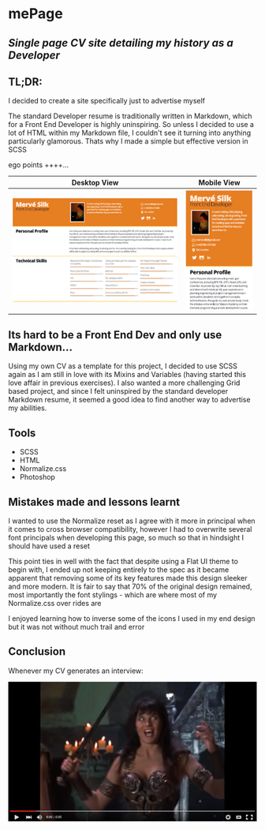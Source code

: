 # mePage

## *Single page CV site detailing my history as a Developer*

## __TL;DR:__

I decided to create a site specifically just to advertise myself

The standard Developer resume is traditionally written in Markdown, which for a Front End Developer is highly uninspiring. So unless I decided to use a lot of HTML within my Markdown file, I couldn't see it turning into anything particularly glamorous. Thats why I made a simple but effective version in SCSS

 ego points ++++...

Desktop View                                                               |  Mobile View
:-------------------------------------------------------------------------:|:----------------------------------------------------------------------:
![Desktop view of website](images/readMe/desktopView.png "Desktop view of sassy mePage web page") |  ![Mobile view of Web Page](images/readMe/mobileView.png "Mobile view of mePage web page")

## Its hard to be a Front End Dev and only use Markdown...

Using my own CV as a template for this project, I decided to use SCSS again as I am still in love with its Mixins and Variables (having started this love affair in previous exercises). I also wanted a more challenging Grid based project, and since I felt uninspired by the standard developer Markdown resume, it seemed a good idea to find another way to advertise my abilities.

## Tools

* SCSS
* HTML
* Normalize.css
* Photoshop

## Mistakes made and lessons learnt

I wanted to use the Normalize reset as I agree with it more in principal when it comes to cross browser compatibility, however I had to overwrite several font principals when developing this page, so much so that in hindsight I should have used a reset

This point ties in well with the fact that despite using a Flat UI theme to begin with, I ended up not keeping entirely to the spec as it became apparent that removing some of its key features made this design sleeker and more modern. It is fair to say that 70% of the original design remained, most importantly the font stylings - which are where most of my Normalize.css over rides are

I enjoyed learning how to inverse some of the icons I used in my end design but it was not without much trail and error

## Conclusion

Whenever my CV generates an interview:

[![Video screenshot of Xena exclaiming 'I win'](images/readMe/winXena.png "An appropriate response")](https://www.youtube.com/watch?v=vxR-dwQeKOc)
